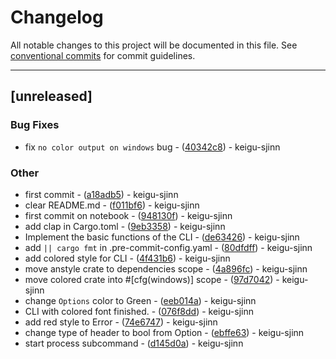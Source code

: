 # Changelog

All notable changes to this project will be documented in this file. See [conventional commits](https://www.conventionalcommits.org/) for commit guidelines.

---
## [unreleased]

### Bug Fixes

- fix `no color output on windows` bug - ([40342c8](https://github.com/keigu-sjinn/rcli/commit/40342c8434058ba9b04482be8d14fa330846c9a0)) - keigu-sjinn

### Other

- first commit - ([a18adb5](https://github.com/keigu-sjinn/rcli/commit/a18adb559e03d179f0d80b31ad669f53d8124551)) - keigu-sjinn
- clear README.md - ([f011bf6](https://github.com/keigu-sjinn/rcli/commit/f011bf67b155ba83f59633fa5bd4240def1d5541)) - keigu-sjinn
- first commit on notebook - ([948130f](https://github.com/keigu-sjinn/rcli/commit/948130f3fd7f193bca8e36a21bf8b17edf6f3e2d)) - keigu-sjinn
- add clap in Cargo.toml - ([9eb3358](https://github.com/keigu-sjinn/rcli/commit/9eb335858a83172d70086e41d8764e4aa4c40510)) - keigu-sjinn
- Implement the basic functions of the CLI - ([de63426](https://github.com/keigu-sjinn/rcli/commit/de63426d7c805177c3aff1b0eebed136e734dbeb)) - keigu-sjinn
- add `|| cargo fmt` in .pre-commit-config.yaml - ([80dfdff](https://github.com/keigu-sjinn/rcli/commit/80dfdff2160521a8715b03a422075d73a5c95461)) - keigu-sjinn
- add colored style for CLI - ([4f431b6](https://github.com/keigu-sjinn/rcli/commit/4f431b6d623bc284282907dee30e421527a13470)) - keigu-sjinn
- move anstyle crate to dependencies scope - ([4a896fc](https://github.com/keigu-sjinn/rcli/commit/4a896fcb6c62627a958bb31fecb8eb7f00d3cc7c)) - keigu-sjinn
- move colored crate into #[cfg(windows)] scope - ([97d7042](https://github.com/keigu-sjinn/rcli/commit/97d7042e4648127d1bede080a4325319bf73accd)) - keigu-sjinn
- change `Options` color to Green - ([eeb014a](https://github.com/keigu-sjinn/rcli/commit/eeb014a4053fda3f0e4e61b30a51a958fb841e6f)) - keigu-sjinn
- CLI with colored font finished. - ([076f8dd](https://github.com/keigu-sjinn/rcli/commit/076f8ddba8ffc089f6224002bdfd57b545a92269)) - keigu-sjinn
- add red style to Error - ([74e6747](https://github.com/keigu-sjinn/rcli/commit/74e6747ccf42e7207ff2bc107aa6e16ba1fb607d)) - keigu-sjinn
- change type of header to bool from Option<bool> - ([ebffe63](https://github.com/keigu-sjinn/rcli/commit/ebffe63d44c0c681f0b528fa61b6413d8a6fa544)) - keigu-sjinn
- start process subcommand - ([d145d0a](https://github.com/keigu-sjinn/rcli/commit/d145d0ad04f3c98e3502d442fa42bb41680c79b0)) - keigu-sjinn

<!-- generated by git-cliff -->
